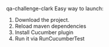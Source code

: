 qa-challenge-clark
Easy way to launch:

1) Download the project.
2) Reload maven dependencies
3) Install Cucumber plugin
4) Run it via RunCucumberTest
